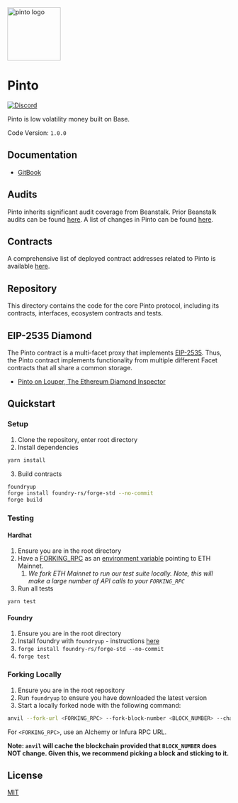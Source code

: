 [discord-badge]: https://img.shields.io/discord/1308123512216748105?label=Pinto%20Discord
[discord-url]: https://pinto.money/discord

<img src="https://github.com/user-attachments/assets/a7d7d468-3879-4f96-b905-d063c3a58fe9" alt="pinto logo" width="120" />

# Pinto

[![Discord][discord-badge]][discord-url]

Pinto is low volatility money built on Base.

Code Version: `1.0.0` <br>

## Documentation

- [GitBook](https://docs.pinto.money)

## Audits

Pinto inherits significant audit coverage from Beanstalk. Prior Beanstalk audits can be found [here](https://github.com/BeanstalkFarms/Beanstalk-Audits). A list of changes in Pinto can be found [here](https://docs.pinto.money/resources/audits).

## Contracts

A comprehensive list of deployed contract addresses related to Pinto is available [here](https://docs.pinto.money/resources/contracts).

## Repository

This directory contains the code for the core Pinto protocol, including its contracts, interfaces, ecosystem contracts and tests.

## EIP-2535 Diamond

The Pinto contract is a multi-facet proxy that implements [EIP-2535](https://eips.ethereum.org/EIPS/eip-2535). Thus, the Pinto contract implements functionality from multiple different Facet contracts that all share a common storage.

- [Pinto on Louper, The Ethereum Diamond Inspector](https://louper.dev/diamond/0xD1A0D188E861ed9d15773a2F3574a2e94134bA8f?network=base
)

## Quickstart

### Setup

1. Clone the repository, enter root directory
2. Install dependencies

```bash
yarn install
```

3. Build contracts

```bash
foundryup
forge install foundry-rs/forge-std --no-commit
forge build
```

### Testing

#### Hardhat

1. Ensure you are in the root directory
2. Have a [FORKING_RPC](https://hardhat.org/hardhat-network/docs/guides/forking-other-networks) as an [environment variable](https://www.npmjs.com/package/dotenv) pointing to ETH Mainnet.
   1. _We fork ETH Mainnet to run our test suite locally. Note, this will make a large number of API calls to your `FORKING_RPC`_
3. Run all tests

```bash
yarn test
```

#### Foundry

1. Ensure you are in the root directory
2. Install foundry with `foundryup` - instructions [here](https://book.getfoundry.sh/getting-started/installation)
3. `forge install foundry-rs/forge-std --no-commit`
4. `forge test`

### Forking Locally

1. Ensure you are in the root repository
2. Run `foundryup` to ensure you have downloaded the latest version
3. Start a locally forked node with the following command:

```bash
anvil --fork-url <FORKING_RPC> --fork-block-number <BLOCK_NUMBER> --chain-id 1337
```

For `<FORKING_RPC>`, use an Alchemy or Infura RPC URL.

**Note: `anvil` will cache the blockchain provided that `BLOCK_NUMBER` does NOT change. Given this, we recommend picking a block and sticking to it.**

## License

[MIT](https://github.com/pintomoney/protocol/blob/main/LICENSE.txt)
